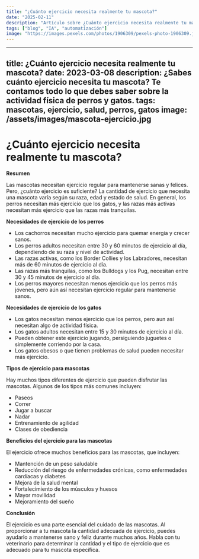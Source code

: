 ```yaml
---
title: "¿Cuánto ejercicio necesita realmente tu mascota?"
date: "2025-02-11"
description: "Artículo sobre ¿Cuánto ejercicio necesita realmente tu mascota?"
tags: ["blog", "IA", "automatización"]
image: "https://images.pexels.com/photos/1906309/pexels-photo-1906309.jpeg?auto=compress&cs=tinysrgb&h=350"
---
```


---
title: ¿Cuánto ejercicio necesita realmente tu mascota?
date: 2023-03-08
description: ¿Sabes cuánto ejercicio necesita tu mascota? Te contamos todo lo que debes saber sobre la actividad física de perros y gatos.
tags: mascotas, ejercicio, salud, perros, gatos
image: /assets/images/mascota-ejercicio.jpg
---

# ¿Cuánto ejercicio necesita realmente tu mascota?

**Resumen**

Las mascotas necesitan ejercicio regular para mantenerse sanas y felices. Pero, ¿cuánto ejercicio es suficiente? La cantidad de ejercicio que necesita una mascota varía según su raza, edad y estado de salud. En general, los perros necesitan más ejercicio que los gatos, y las razas más activas necesitan más ejercicio que las razas más tranquilas.

**Necesidades de ejercicio de los perros**

* Los cachorros necesitan mucho ejercicio para quemar energía y crecer sanos.
* Los perros adultos necesitan entre 30 y 60 minutos de ejercicio al día, dependiendo de su raza y nivel de actividad.
* Las razas activas, como los Border Collies y los Labradores, necesitan más de 60 minutos de ejercicio al día.
* Las razas más tranquilas, como los Bulldogs y los Pug, necesitan entre 30 y 45 minutos de ejercicio al día.
* Los perros mayores necesitan menos ejercicio que los perros más jóvenes, pero aún así necesitan ejercicio regular para mantenerse sanos.

**Necesidades de ejercicio de los gatos**

* Los gatos necesitan menos ejercicio que los perros, pero aun así necesitan algo de actividad física.
* Los gatos adultos necesitan entre 15 y 30 minutos de ejercicio al día.
* Pueden obtener este ejercicio jugando, persiguiendo juguetes o simplemente corriendo por la casa.
* Los gatos obesos o que tienen problemas de salud pueden necesitar más ejercicio.

**Tipos de ejercicio para mascotas**

Hay muchos tipos diferentes de ejercicio que pueden disfrutar las mascotas. Algunos de los tipos más comunes incluyen:

* Paseos
* Correr
* Jugar a buscar
* Nadar
* Entrenamiento de agilidad
* Clases de obediencia

**Beneficios del ejercicio para las mascotas**

El ejercicio ofrece muchos beneficios para las mascotas, que incluyen:

* Mantención de un peso saludable
* Reducción del riesgo de enfermedades crónicas, como enfermedades cardíacas y diabetes
* Mejora de la salud mental
* Fortalecimiento de los músculos y huesos
* Mayor movilidad
* Mejoramiento del sueño

**Conclusión**

El ejercicio es una parte esencial del cuidado de las mascotas. Al proporcionar a tu mascota la cantidad adecuada de ejercicio, puedes ayudarlo a mantenerse sano y feliz durante muchos años. Habla con tu veterinario para determinar la cantidad y el tipo de ejercicio que es adecuado para tu mascota específica.